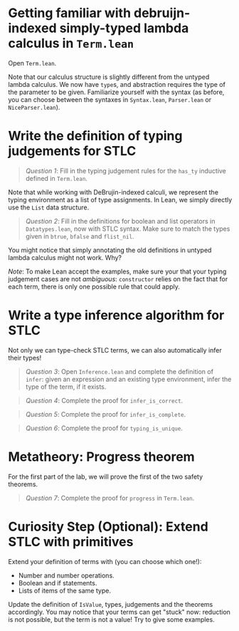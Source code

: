 # **Getting familiar with debruijn-indexed simply-typed lambda calculus in `Term.lean`**

Open `Term.lean`.

Note that our calculus structure is slightly different from the untyped lambda calculus. We now have `type`s, and abstraction requires the type of the parameter to be given.
Familiarize yourself with the syntax (as before, you can choose between the syntaxes in `Syntax.lean`, `Parser.lean` or `NiceParser.lean`).

# **Write the definition of typing judgements for STLC**

> _Question 1_: Fill in the typing judgement rules for the `has_ty` inductive defined in `Term.lean`.

Note that while working with DeBrujin-indexed calculi, we represent the typing environment as a list of type assignments. In Lean, we simply directly use the `List` data structure.

> _Question 2_: Fill in the definitions for boolean and list operators in `Datatypes.lean`, now with STLC syntax. Make sure to match the types given in `btrue`, `bfalse` and `flist_nil`.

You might notice that simply annotating the old definitions in untyped lambda calculus might not work. Why?

_Note_: To make Lean accept the examples, make sure your that your typing judgement cases are not _ambiguous_: `constructor` relies on the fact that for each term, there is only one possible rule that could apply.

# **Write a type inference algorithm for STLC**

Not only we can type-check STLC terms, we can also automatically infer their types!

> _Question 3_: Open `Inference.lean` and complete the definition of `infer`: given an expression and an existing type environment, infer the type of the term, if it exists.

> _Question 4_: Complete the proof for `infer_is_correct`.

> _Question 5_: Complete the proof for `infer_is_complete`.

> _Question 6_: Complete the proof for `typing_is_unique`.

# **Metatheory: Progress theorem**

For the first part of the lab, we will prove the first of the two safety theorems.

> _Question 7_: Complete the proof for `progress` in `Term.lean`.

# Curiosity Step (Optional): Extend STLC with primitives

Extend your definition of terms with (you can choose which one!):

- Number and number operations.
- Boolean and if statements.
- Lists of items of the same type.

Update the definition of `IsValue`, types, judgements and the theorems accordingly. You may notice that your terms can get "stuck" now: reduction is not possible, but the term is not a value! Try to give some examples.
